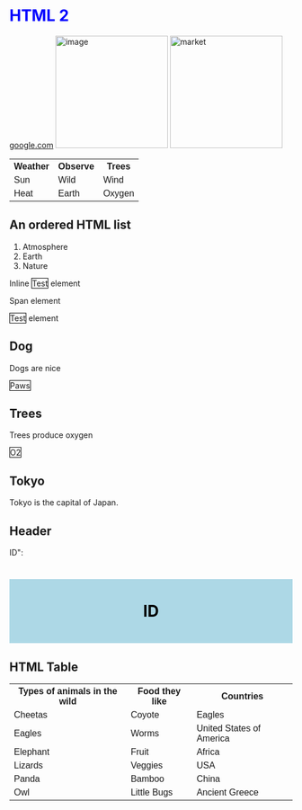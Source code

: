 <!DOCTYPE html>
<html>
<head>
<meta charset="UTF-8">
<title>HTML2</title>
</head>
<style>
#myHeader {
  background-color: lightblue;
  color: black;
  padding: 40px;
  text-align: center;
}
</style>
<body>
<h1 style="color:blue;">HTML 2</h1>
</body>
</html>
<a href="https://www.google.com/">google.com</a>
<img src="../images/image.jpg" alt="image" height="200">
<img src="../images/market.jpg" alt="market" height="200">
<table>
  <tr>
    <th>Weather    </th>
    <th>        Observe</th>
    <th>Trees</th>
  </tr>
  <tr>
    <td>Sun</td>
    <td>Wild</td>
    <td>Wind</td>
  </tr>
  <tr>
    <td>Heat</td>
    <td>Earth</td>
    <td>Oxygen</td>
  </tr>
</table>
<body>

<h2>An ordered HTML list</h2>

<ol>
  <li>Atmosphere</li>
  <li>Earth</li>
  <li>Nature</li>
</ol>  

</body>
<body>

<p>Inline <span style="border: 1px solid black">Test</span> element</p>

<p>Span element</p>

</body>
<head>
<style>
.Objects {
  background-color: tomato;
  color: white;
  border: 2px solid black;
  margin: 20px;
  padding: 20px;
}
</style>
</head>
<body>
<p><span style="border: 1px solid black">Test</span> element</p>
<div class="animals">
<h2>Dog</h2>
<p>Dogs are nice</p>
</div> 
<p><span style="border: 1px solid black">Paws</span></p>
<div class="Nature">
<h2>Trees</h2>
<p>Trees produce oxygen</p>
</div>
<p><span style="border: 1px solid black">O2</span></p>
<div class="">
<h2>Tokyo</h2>
<p>Tokyo is the capital of Japan.</p>
</div>

</body>
<!DOCTYPE html>
<html>
<head>
<style>
#myHeader {
  background-color: lightblue;
  color: black;
  padding: 40px;
  text-align: center;
} 
</style>
</head>
<body>

<h2>Header</h2>
<p>ID":</p>

<h1 id="myHeader">ID</h1>

</body>
</html>
<!DOCTYPE html>
<html>
<head>
<style>
table {
  font-family: arial, sans-serif;
  border-collapse: collapse;
  width: 100%;
}

td, th {
  border: 1px solid #dddddd;
  text-align: left;
  padding: 8px;
}

tr:nth-child(even) {
  background-color: #dddddd;
}
</style>
</head>
<body>

<h2>HTML Table</h2>

<table>
  <tr>
    <th>Types of animals in the wild</th>
    <th>Food they like</th>
    <th>Countries</th>
  </tr>
  <tr>
    <td>Cheetas</td>
    <td>Coyote</td>
    <td>Eagles</td>
  </tr>
  <tr>
    <td>Eagles</td>
    <td>Worms</td>
    <td>United States of America</td>
  </tr>
  <tr>
    <td>Elephant</td>
    <td>Fruit</td>
    <td>Africa</td>
  </tr>
  <tr>
    <td>Lizards</td>
    <td>Veggies</td>
    <td>USA</td>
  </tr>
  <tr>
    <td>Panda</td>
    <td>Bamboo</td>
    <td>China</td>
  </tr>
  <tr>
    <td>Owl</td>
    <td>Little Bugs</td>
    <td>Ancient Greece</td>
  </tr>
</table>

</body>
</html>

